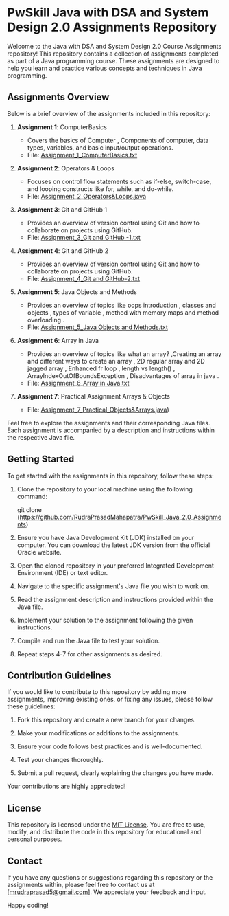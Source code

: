 # PwSkill Java with DSA and System Design 2.0 Assignments Repository

Welcome to the Java with DSA and System Design 2.0 Course Assignments repository! This repository contains a collection of assignments completed as part of a Java programming course. These assignments are designed to help you learn and practice various concepts and techniques in Java programming.

## Assignments Overview

Below is a brief overview of the assignments included in this repository:

1. **Assignment 1**: ComputerBasics
   - Covers the basics of Computer , Components of computer, data types, variables, and basic input/output operations.
   - File: [Assignment_1_ComputerBasics.txt](https://github.com/RudraPrasadMahapatra/PwSkill_Java_2.0_Assignments/blob/main/Assignment_1_ComputerBasics.txt)
2. **Assignment 2**: Operators & Loops
   - Focuses on control flow statements such as if-else, switch-case, and looping constructs like for, while, and do-while.
   - File: [Assignment_2_Operators&Loops.java](https://github.com/RudraPrasadMahapatra/PwSkill_Java_2.0_Assignments/blob/main/Assignment_2_Operators%26Loops.java)

3. **Assignment 3**: Git and GitHub 1
   - Provides an overview of version control using Git and how to collaborate on projects using GitHub.
   - File: [Assignment_3_Git and GitHub -1.txt](https://github.com/RudraPrasadMahapatra/PwSkill_Java_2.0_Assignments/blob/main/Assignment_3_Git%20and%20GitHub%20-1.txt)

4. **Assignment 4**:  Git and GitHub 2
   - Provides an overview of version control using Git and how to collaborate on projects using GitHub.
   - File: [Assignment_4_Git and GitHub-2.txt](https://github.com/RudraPrasadMahapatra/PwSkill_Java_2.0_Assignments/blob/main/Assignment_4_Git%20and%20GitHub-2.txt)

5. **Assignment 5**:  Java Objects and Methods
   - Provides an overview of topics like oops introduction , classes and objects , types of variable , method with memory maps and method overloading .
   - File: [Assignment_5_Java Objects and Methods.txt](https://github.com/RudraPrasadMahapatra/PwSkill_Java_2.0_Assignments/blob/main/Assignment_5_Java%20Objects%20and%20Methods.txt)

6. **Assignment 6**:  Array in Java
   - Provides an overview of topics like what an array? ,Creating an array and different ways to create an array , 2D regular array and 2D jagged array , Enhanced fr loop , length vs length() , ArrayIndexOutOfBoundsException , Disadvantages of array in java .
   - File: [Assignment_6_Array in Java.txt](https://github.com/RudraPrasadMahapatra/PwSkill_Java_2.0_Assignments/blob/main/Assignment_6_Array%20in%20Java.txt)

7. **Assignment 7**:  Practical Assignment Arrays & Objects
   - File: [Assignment_7_Practical_Objects&Arrays.java](https://github.com/RudraPrasadMahapatra/PwSkill_Java_2.0_Assignments/blob/main/Assignment_7_Practical_Objects%26Arrays.java))


Feel free to explore the assignments and their corresponding Java files. Each assignment is accompanied by a description and instructions within the respective Java file.

## Getting Started

To get started with the assignments in this repository, follow these steps:

1. Clone the repository to your local machine using the following command:
   
   git clone (https://github.com/RudraPrasadMahapatra/PwSkill_Java_2.0_Assignments)
   

2. Ensure you have Java Development Kit (JDK) installed on your computer. You can download the latest JDK version from the official Oracle website.

3. Open the cloned repository in your preferred Integrated Development Environment (IDE) or text editor.

4. Navigate to the specific assignment's Java file you wish to work on.

5. Read the assignment description and instructions provided within the Java file.

6. Implement your solution to the assignment following the given instructions.

7. Compile and run the Java file to test your solution.

8. Repeat steps 4-7 for other assignments as desired.

## Contribution Guidelines

If you would like to contribute to this repository by adding more assignments, improving existing ones, or fixing any issues, please follow these guidelines:

1. Fork this repository and create a new branch for your changes.

2. Make your modifications or additions to the assignments.

3. Ensure your code follows best practices and is well-documented.

4. Test your changes thoroughly.

5. Submit a pull request, clearly explaining the changes you have made.

Your contributions are highly appreciated!

## License

This repository is licensed under the [MIT License](LICENSE). You are free to use, modify, and distribute the code in this repository for educational and personal purposes.

## Contact

If you have any questions or suggestions regarding this repository or the assignments within, please feel free to contact us at [mrudraprasad5@gmail.com]. We appreciate your feedback and input.

Happy coding!
